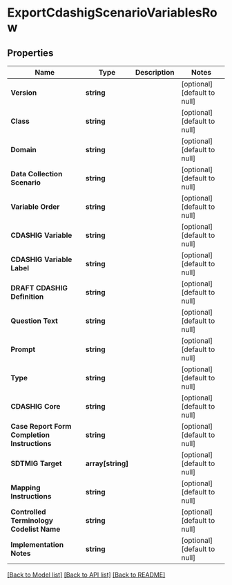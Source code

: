 # ExportCdashigScenarioVariablesRow

## Properties
Name | Type | Description | Notes
------------ | ------------- | ------------- | -------------
**Version** | **string** |  | [optional] [default to null]
**Class** | **string** |  | [optional] [default to null]
**Domain** | **string** |  | [optional] [default to null]
**Data Collection Scenario** | **string** |  | [optional] [default to null]
**Variable Order** | **string** |  | [optional] [default to null]
**CDASHIG Variable** | **string** |  | [optional] [default to null]
**CDASHIG Variable Label** | **string** |  | [optional] [default to null]
**DRAFT CDASHIG Definition** | **string** |  | [optional] [default to null]
**Question Text** | **string** |  | [optional] [default to null]
**Prompt** | **string** |  | [optional] [default to null]
**Type** | **string** |  | [optional] [default to null]
**CDASHIG Core** | **string** |  | [optional] [default to null]
**Case Report Form Completion Instructions** | **string** |  | [optional] [default to null]
**SDTMIG Target** | **array[string]** |  | [optional] [default to null]
**Mapping Instructions** | **string** |  | [optional] [default to null]
**Controlled Terminology Codelist Name** | **string** |  | [optional] [default to null]
**Implementation Notes** | **string** |  | [optional] [default to null]

[[Back to Model list]](../README.md#documentation-for-models) [[Back to API list]](../README.md#documentation-for-api-endpoints) [[Back to README]](../README.md)



